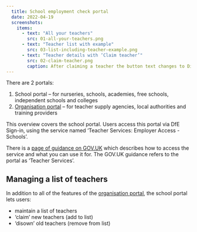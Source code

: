 ```yaml
---
  title: School employment check portal
  date: 2022-04-19
  screenshots:
    items:
      - text: "All your teachers"
        src: 01-all-your-teachers.png
      - text: "Teacher list with example"
        src: 03-list-including-teacher-example.png
      - text: "Teacher details with ‘Claim teacher’"
        src: 02-claim-teacher.png
        caption: After claiming a teacher the button text changes to Disown teacher
---
```


There are 2 portals:

1. School portal – for nurseries, schools, academies, free schools, independent schools and colleges
2. [Organisation portal](/check-the-record-of-a-teacher/organisation-overview/) – for teacher supply agencies, local authorities and training providers

This overview covers the school portal. Users access this portal via DfE Sign-in, using the service named ‘Teacher Services: Employer Access - Schools’.

There is a [page of guidance on GOV.UK](https://www.gov.uk/guidance/teacher-status-checks-information-for-employers) which describes how to access the service and what you can use it for. The GOV.UK guidance refers to the portal as ‘Teacher Services’.

## Managing a list of teachers

In addition to all of the features of the [organisation portal](/check-the-record-of-a-teacher/organisation-overview/), the school portal lets users:

- maintain a list of teachers
- ‘claim’ new teachers (add to list)
- ‘disown’ old teachers (remove from list)
